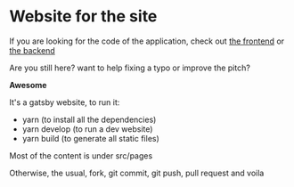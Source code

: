 # Website for the site

If you are looking for the code of the application, check out [the frontend](https://github.com/TechToThePeople/proca) or [the backend](https://github.com/TechToThePeople/proca-backend])

Are you still here? want to help fixing a typo or improve the pitch? 

**Awesome**

It's a gatsby website, to run it:

- yarn (to install all the dependencies)
- yarn develop (to run a dev website)
- yarn build (to generate all static files)

Most of the content is under src/pages

Otherwise, the usual, fork, git commit, git push, pull request and voila
